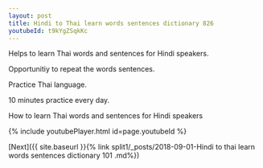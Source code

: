 ```yaml
---
layout: post
title: Hindi to Thai learn words sentences dictionary 826 
youtubeId: t9kYgZSqkKc
---
```

 
 
Helps to learn Thai words and sentences for Hindi speakers.

Opportunitiy to repeat the words sentences. 

Practice Thai language. 
 
10 minutes practice every day. 
 
How to learn Thai words and sentences for Hindi speakers 
 
{% include youtubePlayer.html id=page.youtubeId %}
 
 
[Next]({{ site.baseurl }}{% link  split1/_posts/2018-09-01-Hindi to thai learn words sentences dictionary 101 .md%})
 
